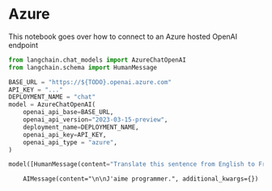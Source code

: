 # Azure

This notebook goes over how to connect to an Azure hosted OpenAI endpoint

<!-- WARNING: THIS FILE WAS AUTOGENERATED! DO NOT EDIT! Instead, edit the notebook w/the location & name as this file. -->


```python
from langchain.chat_models import AzureChatOpenAI
from langchain.schema import HumanMessage
```


```python
BASE_URL = "https://${TODO}.openai.azure.com"
API_KEY = "..."
DEPLOYMENT_NAME = "chat"
model = AzureChatOpenAI(
    openai_api_base=BASE_URL,
    openai_api_version="2023-03-15-preview",
    deployment_name=DEPLOYMENT_NAME,
    openai_api_key=API_KEY,
    openai_api_type = "azure",
)
```


```python
model([HumanMessage(content="Translate this sentence from English to French. I love programming.")])
```

<CodeOutputBlock lang="python">

```
    AIMessage(content="\n\nJ'aime programmer.", additional_kwargs={})
```

</CodeOutputBlock>
